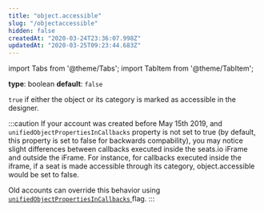 ```yaml
---
title: "object.accessible"
slug: "/objectaccessible"
hidden: false
createdAt: "2020-03-24T23:36:07.998Z"
updatedAt: "2020-03-25T09:23:44.683Z"
---
```


import Tabs from '@theme/Tabs';
import TabItem from '@theme/TabItem';

**type**: boolean
**default**: `false`

`true` if either the object or its category is marked as accessible in the designer.

:::caution 
If your account was created before May 15th 2019, and `unifiedObjectPropertiesInCallbacks` property is not set to true (by default, this property is set to false for backwards compability), you may notice slight differences between callbacks executed inside the seats.io iFrame and outside the iFrame. For instance, for callbacks executed inside the iframe, if a seat is made accessible through its category, object.accessible would be set to false. 

Old accounts can override this behavior using [`unifiedObjectPropertiesInCallbacks` ](https://docs.seats.io/docs/renderer-config-unifiedobjectpropertiesincallbacks) flag.
:::


